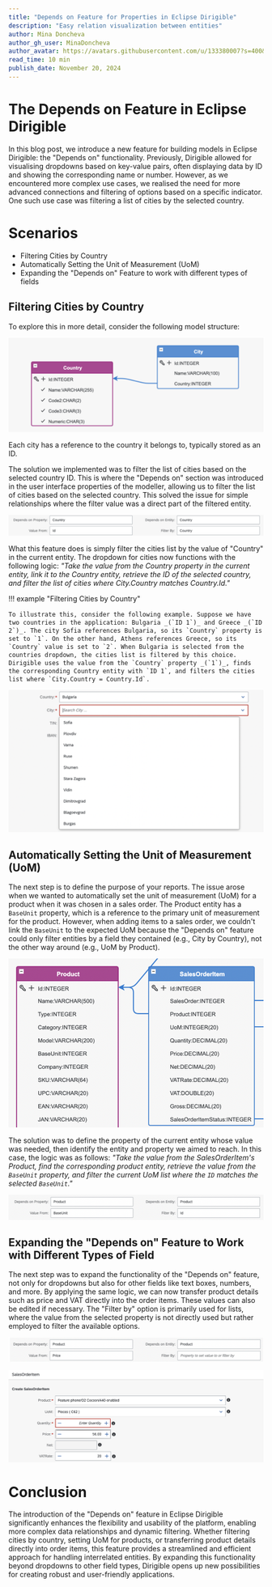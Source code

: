 ```yaml
---
title: "Depends on Feature for Properties in Eclipse Dirigible"
description: "Easy relation visualization between entities"
author: Mina Doncheva
author_gh_user: MinaDoncheva
author_avatar: https://avatars.githubusercontent.com/u/133380007?s=400&u=06f4d52d806a2c6577b774f2ff18a6e00ca07ffa&v=4
read_time: 10 min
publish_date: November 20, 2024
---
```


# The Depends on Feature in Eclipse Dirigible

In this blog post, we introduce a new feature for building models in Eclipse Dirigible: the "Depends on" functionality. Previously, Dirigible allowed for visualising dropdowns based on key-value pairs, often displaying data by ID and showing the corresponding name or number. However, as we encountered more complex use cases, we realised the need for more advanced connections and filtering of options based on a specific indicator. One such use case was filtering a list of cities by the selected country.

# Scenarios

- Filtering Cities by Country
- Automatically Setting the Unit of Measurement (UoM)
- Expanding the "Depends on" Feature to work with different types of fields

## Filtering Cities by Country

To explore this in more detail, consider the following model structure:

![country-city-relation](../../../images/dependsOnFeature/country-city-relation.png)

Each city has a reference to the country it belongs to, typically stored as an ID. 

The solution we implemented was to filter the list of cities based on the selected country ID. This is where the "Depends on" section was introduced in the user interface properties of the modeller, allowing us to filter the list of cities based on the selected country. This solved the issue for simple relationships where the filter value was a direct part of the filtered entity.

![city-dependsOn](../../../images/dependsOnFeature/city-dependsOn.png)

What this feature does is simply filter the cities list by the value of "Country" in the current entity. The dropdown for cities now functions with the following logic: _"Take the value from the Country property in the current entity, link it to the Country entity, retrieve the ID of the selected country, and filter the list of cities where City.Country matches Country.Id."_

!!! example "Filtering Cities by Country"

    To illustrate this, consider the following example. Suppose we have two countries in the application: Bulgaria _(`ID 1`)_ and Greece _(`ID 2`)_. The city Sofia references Bulgaria, so its `Country` property is set to `1`. On the other hand, Athens references Greece, so its `Country` value is set to `2`. When Bulgaria is selected from the countries dropdown, the cities list is filtered by this choice. Dirigible uses the value from the `Country` property _(`1`)_, finds the corresponding Country entity with `ID 1`, and filters the cities list where `City.Country = Country.Id`.

![filteredCities](../../../images/dependsOnFeature/filteredCities.png)

## Automatically Setting the Unit of Measurement (UoM)

The next step is to define the purpose of your reports. The issue arose when we wanted to automatically set the unit of measurement (UoM) for a product when it was chosen in a sales order. The Product entity has a `BaseUnit` property, which is a reference to the primary unit of measurement for the product. However, when adding items to a sales order, we couldn't link the `BaseUnit` to the expected UoM because the "Depends on" feature could only filter entities by a field they contained (e.g., City by Country), not the other way around (e.g., UoM by Product).

![item-product-relation](../../../images/dependsOnFeature/item-product-relation.png)

The solution was to define the property of the current entity whose value was needed, then identify the entity and property we aimed to reach. In this case, the logic was as follows: _"Take the value from the SalesOrderItem's Product, find the corresponding product entity, retrieve the value from the `BaseUnit` property, and filter the current UoM list where the `ID` matches the selected `BaseUnit`."_

![baseUnit-dependsOn](../../../images/dependsOnFeature/baseUnit-dependsOn.png)


## Expanding the "Depends on" Feature to Work with Different Types of Field

The next step was to expand the functionality of the "Depends on" feature, not only for dropdowns but also for other fields like text boxes, numbers, and more. By applying the same logic, we can now transfer product details such as price and VAT directly into the order items. These values can also be edited if necessary. The "Filter by" option is primarily used for lists, where the value from the selected property is not directly used but rather employed to filter the available options.

![price-dependsOn](../../../images/dependsOnFeature/price-dependsOn.png)

![item-chosen-product](../../../images/dependsOnFeature/item-chosen-product.png)

# Conclusion

The introduction of the "Depends on" feature in Eclipse Dirigible significantly enhances the flexibility and usability of the platform, enabling more complex data relationships and dynamic filtering. Whether filtering cities by country, setting UoM for products, or transferring product details directly into order items, this feature provides a streamlined and efficient approach for handling interrelated entities. By expanding this functionality beyond dropdowns to other field types, Dirigible opens up new possibilities for creating robust and user-friendly applications.
